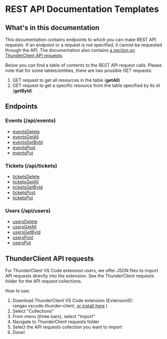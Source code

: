 # REST API Documentation Templates

## What's in this documentation

This documentation contains endpoints to which you can make REST API requests. If an endpoint or a request is not specified, it cannot be requested through the API. The documentation also contains [a section on ThunderClient API requests](#thunderclient-api-requests).

Below you can find a table of contents to the REST API request calls. Please note that for some tables/entities, there are two possible GET requests:

1. GET request to get all resources in the table (**getAll**)
2. GET request to get a specific resource from the table specified by its id (**getById**)

## Endpoints

### Events (/api/events)

- [eventsDelete](events/eventsDelete.md)
- [eventsGetAll](events/eventsGetAll.md)
- [eventsGetById](events/eventsGetById.md)
- [eventsPost](events/eventsPost.md)
- [eventsPut](events/eventsPut.md)

### Tickets (/api/tickets)

- [ticketsDelete](tickets/ticketsDelete.md)
- [ticketsGetAll](tickets/ticketsGetAll.md)
- [ticketsGetById](tickets/ticketsGetById.md)
- [ticketsPost](tickets/ticketsPost.md)
- [ticketsPut](tickets/ticketsPut.md)

### Users (/api/users)

- [usersDelete](users/usersDelete.md)
- [usersGetAll](users/usersGetAll.md)
- [usersGetById](users/usersGetById.md)
- [usersPost](users/usersPost.md)
- [usersPut](users/usersPut.md)

## ThunderClient API requests

For ThunderClient VS Code extension users, we offer JSON files to import API requests directly into the extension. See the ThunderClient requests folder for the API request collections.

How to use:

1. Download ThunderClient VS Code extension (ExtensionID: rangav.vscode-thunder-client, [or install here](https://marketplace.visualstudio.com/items?itemName=rangav.vscode-thunder-client) )
2. Select "Collections"
3. From menu (three bars), select "Import"
4. Navigate to ThunderClient requests folder
5. Select the API requests collection you want to import
6. Done!
